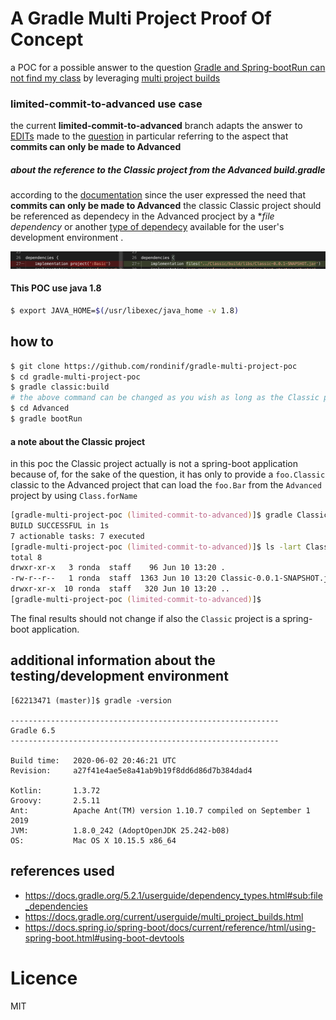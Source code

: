 # A Gradle Multi Project Proof Of Concept
a POC for a possible answer to the question [Gradle and Spring-bootRun can not find my class](https://stackoverflow.com/questions/62213471/gradle-and-spring-bootrun-can-not-find-my-class)
by leveraging [multi project builds](https://docs.gradle.org/current/userguide/multi_project_builds.html)

### limited-commit-to-advanced use case

the current **limited-commit-to-advanced** branch 
adapts the answer to [EDITs](https://stackoverflow.com/posts/62213471/revisions) 
made to the [question](https://stackoverflow.com/questions/62213471/gradle-and-spring-bootrun-can-not-find-my-class/62293125#62293125)
in particular referring to the aspect that **commits can only be made to Advanced**

##### about the reference to the Classic project from the Advanced build.gradle
according to the [documentation](https://docs.gradle.org/5.2.1/userguide/dependency_types.html#sub:file_dependencies) 
since the user expressed the need that **commits can only be made to Advanced** the classic Classic project should be referenced as dependecy in the Advanced procject by a **file dependency* or another [type of dependecy](https://docs.gradle.org/5.2.1/userguide/dependency_types.html) available for the user's development environment .

![example of change to the the Advanced/build.gradle to support the new requirement](advanced-deps-change.png)


#### This POC use java 1.8 
``` zsh 
$ export JAVA_HOME=$(/usr/libexec/java_home -v 1.8)
```
## how to
``` zsh
$ git clone https://github.com/rondinif/gradle-multi-project-poc
$ cd gradle-multi-project-poc
$ gradle classic:build
# the above command can be changed as you wish as long as the Classic project is built
$ cd Advanced
$ gradle bootRun
```

#### a note about the Classic project
in this poc the Classic project actually is not a spring-boot application because of, 
for the sake of the question, it has only to provide a `foo.Classic` classic to the Advanced project that can load the `foo.Bar` from the `Advanced` project by using `Class.forName` 
``` zsh
[gradle-multi-project-poc (limited-commit-to-advanced)]$ gradle Classic:build
BUILD SUCCESSFUL in 1s
7 actionable tasks: 7 executed
[gradle-multi-project-poc (limited-commit-to-advanced)]$ ls -lart Classic/build/libs/               
total 8
drwxr-xr-x   3 ronda  staff    96 Jun 10 13:20 .
-rw-r--r--   1 ronda  staff  1363 Jun 10 13:20 Classic-0.0.1-SNAPSHOT.jar
drwxr-xr-x  10 ronda  staff   320 Jun 10 13:20 ..
[gradle-multi-project-poc (limited-commit-to-advanced)]$   
```

The final results should not change if also the `Classic` project is a spring-boot application.


## additional information about the testing/development environment
```
[62213471 (master)]$ gradle -version

------------------------------------------------------------
Gradle 6.5
------------------------------------------------------------

Build time:   2020-06-02 20:46:21 UTC
Revision:     a27f41e4ae5e8a41ab9b19f8dd6d86d7b384dad4

Kotlin:       1.3.72
Groovy:       2.5.11
Ant:          Apache Ant(TM) version 1.10.7 compiled on September 1 2019
JVM:          1.8.0_242 (AdoptOpenJDK 25.242-b08)
OS:           Mac OS X 10.15.5 x86_64
```

## references used
- https://docs.gradle.org/5.2.1/userguide/dependency_types.html#sub:file_dependencies
- https://docs.gradle.org/current/userguide/multi_project_builds.html
- https://docs.spring.io/spring-boot/docs/current/reference/html/using-spring-boot.html#using-boot-devtools

# Licence
MIT